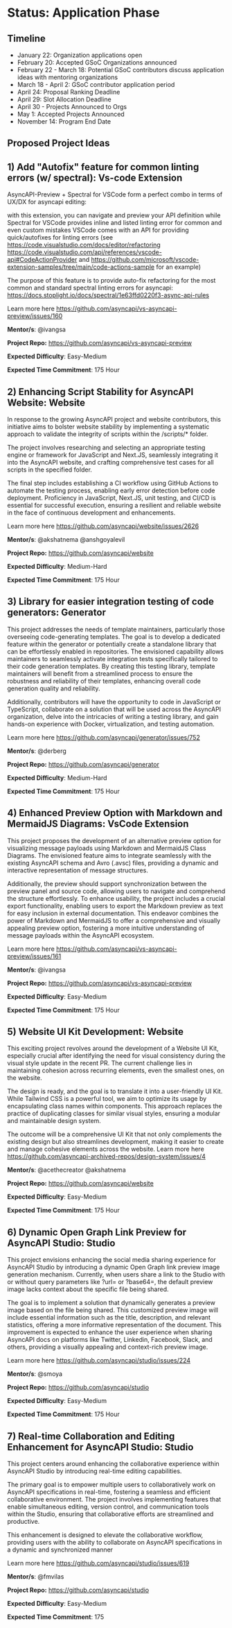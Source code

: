 # Status: Application Phase

## Timeline

- January 22: Organization applications open
- February 20: Accepted GSoC Organizations announced
- February 22 - March 18: Potential GSoC contributors discuss application ideas with mentoring organizations
- March 18 - April 2: GSoC contributor application period
- April 24: Proposal Ranking Deadline
- April 29: Slot Allocation Deadline
- April 30 - Projects Announced to Orgs
- May 1: Accepted Projects Announced
- November 14: Program End Date

## Proposed Project Ideas

## 1) Add "Autofix" feature for common linting errors (w/ spectral): Vs-code Extension

AsyncAPI-Preview + Spectral for VSCode form a perfect combo in terms of UX/DX for asyncapi editing:

with this extension, you can navigate and preview your API definition
while Spectral for VSCode provides inline and listed linting error for common and even custom mistakes
VSCode comes with an API for providing quick/autofixes for linting errors (see https://code.visualstudio.com/docs/editor/refactoring https://code.visualstudio.com/api/references/vscode-api#CodeActionProvider and https://github.com/microsoft/vscode-extension-samples/tree/main/code-actions-sample for an example)

The purpose of this feature is to provide auto-fix refactoring for the most common and standard spectral linting errors for asyncapi:
https://docs.stoplight.io/docs/spectral/1e63ffd0220f3-async-api-rules

Learn more here https://github.com/asyncapi/vs-asyncapi-preview/issues/160

**Mentor/s**: 
@ivangsa 

**Project Repo:** 
https://github.com/asyncapi/vs-asyncapi-preview

**Expected Difficulty**:
Easy-Medium

**Expected Time Commitment**:
175 Hour

## 2) Enhancing Script Stability for AsyncAPI Website: Website

In response to the growing AsyncAPI project and website contributors, this initiative aims to bolster website stability by implementing a systematic approach to validate the integrity of scripts within the /scripts/* folder.

The project involves researching and selecting an appropriate testing engine or framework for JavaScript and Next.JS, seamlessly integrating it into the AsyncAPI website, and crafting comprehensive test cases for all scripts in the specified folder. 

The final step includes establishing a CI workflow using GitHub Actions to automate the testing process, enabling early error detection before code deployment. Proficiency in JavaScript, Next.JS, unit testing, and CI/CD is essential for successful execution, ensuring a resilient and reliable website in the face of continuous development and enhancements.

Learn more here https://github.com/asyncapi/website/issues/2626

**Mentor/s**: 
@akshatnema @anshgoyalevil

**Project Repo:** 
https://github.com/asyncapi/website

**Expected Difficulty**:
Medium-Hard

**Expected Time Commitment**:
175 Hour

## 3) Library for easier integration testing of code generators: Generator

This project addresses the needs of template maintainers, particularly those overseeing code-generating templates. The goal is to develop a dedicated feature within the generator or potentially create a standalone library that can be effortlessly enabled in repositories. The envisioned capability allows maintainers to seamlessly activate integration tests specifically tailored to their code generation templates. By creating this testing library, template maintainers will benefit from a streamlined process to ensure the robustness and reliability of their templates, enhancing overall code generation quality and reliability.

Additionally, contributors will have the opportunity to code in JavaScript or TypeScript, collaborate on a solution that will be used across the AsyncAPI organization, delve into the intricacies of writing a testing library, and gain hands-on experience with Docker, virtualization, and testing automation.

Learn more here https://github.com/asyncapi/generator/issues/752

**Mentor/s**: 
@derberg

**Project Repo:** 
https://github.com/asyncapi/generator

**Expected Difficulty**:
Medium-Hard

**Expected Time Commitment**:
175 Hour

## 4) Enhanced Preview Option with Markdown and MermaidJS Diagrams: VsCode Extension

This project proposes the development of an alternative preview option for visualizing message payloads using Markdown and MermaidJS Class Diagrams. The envisioned feature aims to integrate seamlessly with the existing AsyncAPI schema and Avro (.avsc) files, providing a dynamic and interactive representation of message structures. 

Additionally, the preview should support synchronization between the preview panel and source code, allowing users to navigate and comprehend the structure effortlessly. To enhance usability, the project includes a crucial export functionality, enabling users to export the Markdown preview as text for easy inclusion in external documentation. This endeavor combines the power of Markdown and MermaidJS to offer a comprehensive and visually appealing preview option, fostering a more intuitive understanding of message payloads within the AsyncAPI ecosystem.

Learn more here https://github.com/asyncapi/vs-asyncapi-preview/issues/161

**Mentor/s**: 
@ivangsa 

**Project Repo:** 
https://github.com/asyncapi/vs-asyncapi-preview

**Expected Difficulty**:
Easy-Medium

**Expected Time Commitment**:
175 Hour

## 5) Website UI Kit Development: Website

This exciting project revolves around the development of a Website UI Kit, especially crucial after identifying the need for visual consistency during the visual style update in the recent PR. The current challenge lies in maintaining cohesion across recurring elements, even the smallest ones, on the website. 

The design is ready, and the goal is to translate it into a user-friendly UI Kit. While Tailwind CSS is a powerful tool, we aim to optimize its usage by encapsulating class names within components. This approach replaces the practice of duplicating classes for similar visual styles, ensuring a modular and maintainable design system. 

The outcome will be a comprehensive UI Kit that not only complements the existing design but also streamlines development, making it easier to create and manage cohesive elements across the website.
Learn more here https://github.com/asyncapi-archived-repos/design-system/issues/4

**Mentor/s**: 
@acethecreator @akshatnema

**Project Repo:** 
https://github.com/asyncapi/website

**Expected Difficulty**:
Easy-Medium

**Expected Time Commitment**:
175 Hour

## 6) Dynamic Open Graph Link Preview for AsyncAPI Studio: Studio

This project envisions enhancing the social media sharing experience for AsyncAPI Studio by introducing a dynamic Open Graph link preview image generation mechanism. Currently, when users share a link to the Studio with or without query parameters like ?url=<url-of-file> or ?base64=<base64-encoded-doc>, the default preview image lacks context about the specific file being shared.

The goal is to implement a solution that dynamically generates a preview image based on the file being shared. This customized preview image will include essential information such as the title, description, and relevant statistics, offering a more informative representation of the document. This improvement is expected to enhance the user experience when sharing AsyncAPI docs on platforms like Twitter, Linkedin, Facebook, Slack, and others, providing a visually appealing and context-rich preview image.

Learn more here https://github.com/asyncapi/studio/issues/224

**Mentor/s**: 
@smoya

**Project Repo:** 
https://github.com/asyncapi/studio

**Expected Difficulty**:
Easy-Medium

**Expected Time Commitment**:
175 Hour

## 7) Real-time Collaboration and Editing Enhancement for AsyncAPI Studio: Studio

This project centers around enhancing the collaborative experience within AsyncAPI Studio by introducing real-time editing capabilities. 

The primary goal is to empower multiple users to collaboratively work on AsyncAPI specifications in real-time, fostering a seamless and efficient collaborative environment. The project involves implementing features that enable simultaneous editing, version control, and communication tools within the Studio, ensuring that collaborative efforts are streamlined and productive. 

This enhancement is designed to elevate the collaborative workflow, providing users with the ability to collaborate on AsyncAPI specifications in a dynamic and synchronized manner

Learn more here https://github.com/asyncapi/studio/issues/619

**Mentor/s**: 
@fmvilas

**Project Repo:** 
https://github.com/asyncapi/studio

**Expected Difficulty**:
Easy-Medium

**Expected Time Commitment**:
175 
